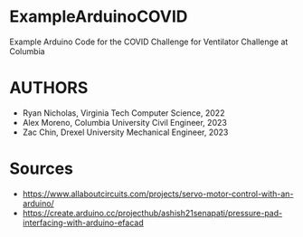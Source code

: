 # ExampleArduinoCOVID
Example Arduino Code for the COVID Challenge for Ventilator Challenge at Columbia

# AUTHORS
- Ryan Nicholas, Virginia Tech Computer Science, 2022
- Alex Moreno, Columbia University Civil Engineer, 2023
- Zac Chin, Drexel University Mechanical Engineer, 2023

# Sources
- https://www.allaboutcircuits.com/projects/servo-motor-control-with-an-arduino/
- https://create.arduino.cc/projecthub/ashish21senapati/pressure-pad-interfacing-with-arduino-efacad
